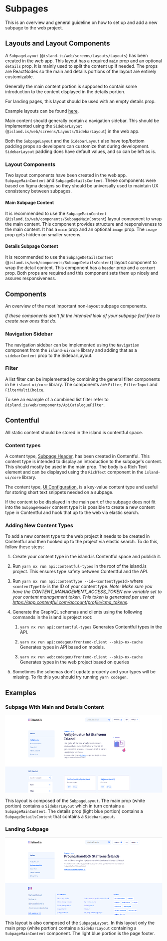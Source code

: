 # Subpages

This is an overview and general guideline on how to set up and add a new subpage
to the web project.

## Layouts and Layout Components

A `SubpageLayout` (`@island.is/web/screens/Layouts/Layouts`) has been created in
the web app. This layout has a required `main` prop and an optional `details`
prop. It is mainly used to split the content up if needed. The props are
ReactNodes so the main and details portions of the layout are entirely
customizable.

Generally the main content portion is supposed to contain some introduction to
the content displayed in the details portion.

For landing pages, this layout should be used with an empty details prop.

Example layouts can be found [here](subpages.md#examples).

Main content should generally contain a navigation sidebar. This should be
implemented using the `SidebarLayout` (`@island.is/web/screens/Layouts/SidebarLayout`)
in the web app.

Both the `SubpageLayout` and the `SidebarLayout` also have top/bottom padding
props so developers can customize that during development. `SidebarLayout`
padding does have default values, and so can be left as is.

### Layout Components

Two layout components have been created in the web app. `SubpageMainContent` and
`SubpageDetailsContent`. These components were based on figma designs so they
should be universally used to maintain UX consistency between subpages.

#### Main Subpage Content

It is recommended to use the `SubpageMainContent` (`@island.is/web/components/SubpageMainContent`)
layout component to wrap the main content. This component provides structure and
responsiveness to the main content. It has a `main` prop and an optional
`image` prop. The `image` prop gets hidden on smaller screens.

#### Details Subpage Content

It is recommended to use the `SubpageDetailsContent` (`@island.is/web/components/SubpageDetailsContent`)
layout component to wrap the detail content. This component has a `header` prop
and a `content` prop. Both props are required and this component sets them up
nicely and assures responsiveness.

## Components

An overview of the most important non-layout subpage components.

_If these components don't fit the intended look of your subpage feel free to
create new ones that do._

### Navigation Sidebar

The navigation sidebar can be implemented using the `Navigation` component from
the `island-ui/core` library and adding that as a `sidebarContent` prop
to the SidebarLayout.

### Filter

A list filter can be implemented by combining the general filter components in
he `island-ui/core` library. The components are `Filter`, `FilterInput` and
`FilterMultiChoice`.

To see an example of a combined list filter refer to
`@island.is/web/components/ApiCatalogueFilter`.

## Contentful

All static content should be stored in the island.is contentful space.

### Content types

A content type, [Subpage Header](https://app.contentful.com/spaces/8k0h54kbe6bj/content_types?searchTerm=Subpage%20Header),
has been created in Contentful. This content type is intended to display an
introduction to the subpage's content. This should mostly be used in the main
prop. The body is a Rich Text element and can be displayed using the `RichText`
component in the `island-ui/core` library.

The content type, [UI Configuration](https://app.contentful.com/spaces/8k0h54kbe6bj/content_types?searchTerm=UI%20configuration),
is a key-value content type and useful for storing short text snippets needed
on a subpage.

If the content to be displayed in the main part of the subpage does not fit into
the `SubpageHeader` content type it is possible to create a new content type in
Contentful and hook that up to the web via elastic search.

### Adding New Content Types

To add a new content type to the web project it needs to be created in
Contentful and then hooked up to the project via elastic search. To do this,
follow these steps:

1. Create your content type in the island.is Contentful space and publish it.

2. Run `yarn nx run api:contentful-types` in the root of the island.is project. This ensures type safety between Contentful and the API.

3. Run `yarn nx run api:contentType --id=<contentTypeId>` where `<contentTypeId>` is the ID of your content type. _Note: Make sure you have the CONTENT_MANAGEMENT_ACCESS_TOKEN env variable set to your content management token. This token is generated per user at https://app.contentful.com/account/profile/cma_tokens_.

4. Generate the GraphQL schemas and clients using the following commands in the island.is project root:

   1. `yarn nx run api:contentful-types` Generates Contentful types in the API.

   2. `yarn nx run api:codegen/frontend-client --skip-nx-cache` Generates types in API based on models.

   3. `yarn nx run web:codegen/frontend-client --skip-nx-cache` Generates types in the web project based on queries

5. Sometimes the schemas don't update properly and your types will be missing. To fix this you should try running `yarn codegen`.

## Examples

### Subpage With Main and Details Content

![Subpage With Main and Details Content][main_details_layout]

This layout is composed of the `SubpageLayout`. The main prop (white portion)
contains a `SidebarLayout` which in turn contains a `SubpageMainContent`. The
details prop (light blue portion) contains a `SubpageDetailsContent` that
contains a `SidebarLayout`.

### Landing Subpage

![Landing Subpage][landing_layout]

This layout is also composed of the `SubpageLayout`. In this layout only the main
prop (white portion) contains a `SidebarLayout` containing a `SubpageMainContent`
component. The light blue portion is the page footer.

[main_details_layout]: ./assets/subpages_main_details_layout.png
[landing_layout]: ./assets/subpages_landing_layout.png
